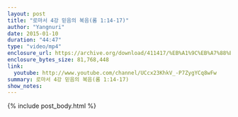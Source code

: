 ```yaml
---
layout: post
title: "로마서 4강 믿음의 복음(롬 1:14-17)"
author: "Yangnuri"
date: 2015-01-10
duration: "44:47"
type: "video/mp4"
enclosure_url: https://archive.org/download/411417/%EB%A1%9C%EB%A7%88%EC%84%9C%204%EA%B0%95%20%EB%AF%BF%EC%9D%8C%EC%9D%98%20%EB%B3%B5%EC%9D%8C%28%EB%A1%AC1_14-17%29.mp4
enclosure_bytes_size: 81,768,448 
link:
  youtube: http://www.youtube.com/channel/UCcx23KhkV_-P7ZygYCq8wFw
summary: 로마서 4강 믿음의 복음(롬 1:14-17)
show_notes:
---
```


{% include post_body.html %}
